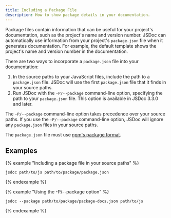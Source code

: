 ```yaml
---
title: Including a Package File
description: How to show package details in your documentation.
---
```


Package files contain information that can be useful for your project's documentation, such as
the project's name and version number. JSDoc can automatically use information from your project's
`package.json` file when it generates documentation. For example, the default template shows
the project's name and version number in the documentation.

There are two ways to incorporate a `package.json` file into your documentation:

1. In the source paths to your JavaScript files, include the path to a `package.json` file. JSDoc
will use the first `package.json` file that it finds in your source paths.
2. Run JSDoc with the `-P/--package` command-line option, specifying the path to your `package.json`
file. This option is available in JSDoc 3.3.0 and later.

The `-P/--package` command-line option takes precedence over your source paths. If you use the
`-P/--package` command-line option, JSDoc will ignore any `package.json` files in your source paths.

The `package.json` file must use [npm's package format][package-json].

[package-json]: https://docs.npmjs.com/files/package.json


## Examples

{% example "Including a package file in your source paths" %}

```
jsdoc path/to/js path/to/package/package.json
```
{% endexample %}

{% example "Using the -P/--package option" %}

```
jsdoc --package path/to/package/package-docs.json path/to/js
```
{% endexample %}
